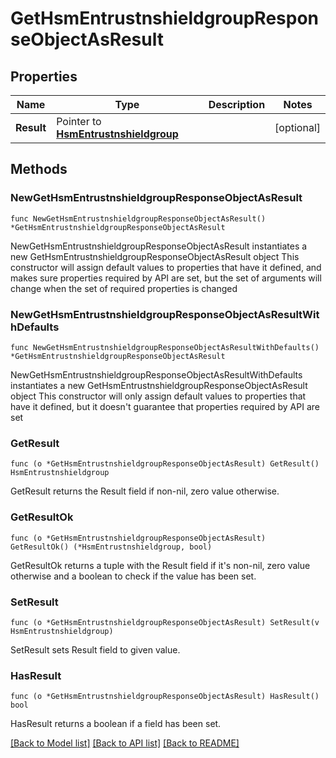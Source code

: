 # GetHsmEntrustnshieldgroupResponseObjectAsResult

## Properties

Name | Type | Description | Notes
------------ | ------------- | ------------- | -------------
**Result** | Pointer to [**HsmEntrustnshieldgroup**](HsmEntrustnshieldgroup.md) |  | [optional] 

## Methods

### NewGetHsmEntrustnshieldgroupResponseObjectAsResult

`func NewGetHsmEntrustnshieldgroupResponseObjectAsResult() *GetHsmEntrustnshieldgroupResponseObjectAsResult`

NewGetHsmEntrustnshieldgroupResponseObjectAsResult instantiates a new GetHsmEntrustnshieldgroupResponseObjectAsResult object
This constructor will assign default values to properties that have it defined,
and makes sure properties required by API are set, but the set of arguments
will change when the set of required properties is changed

### NewGetHsmEntrustnshieldgroupResponseObjectAsResultWithDefaults

`func NewGetHsmEntrustnshieldgroupResponseObjectAsResultWithDefaults() *GetHsmEntrustnshieldgroupResponseObjectAsResult`

NewGetHsmEntrustnshieldgroupResponseObjectAsResultWithDefaults instantiates a new GetHsmEntrustnshieldgroupResponseObjectAsResult object
This constructor will only assign default values to properties that have it defined,
but it doesn't guarantee that properties required by API are set

### GetResult

`func (o *GetHsmEntrustnshieldgroupResponseObjectAsResult) GetResult() HsmEntrustnshieldgroup`

GetResult returns the Result field if non-nil, zero value otherwise.

### GetResultOk

`func (o *GetHsmEntrustnshieldgroupResponseObjectAsResult) GetResultOk() (*HsmEntrustnshieldgroup, bool)`

GetResultOk returns a tuple with the Result field if it's non-nil, zero value otherwise
and a boolean to check if the value has been set.

### SetResult

`func (o *GetHsmEntrustnshieldgroupResponseObjectAsResult) SetResult(v HsmEntrustnshieldgroup)`

SetResult sets Result field to given value.

### HasResult

`func (o *GetHsmEntrustnshieldgroupResponseObjectAsResult) HasResult() bool`

HasResult returns a boolean if a field has been set.


[[Back to Model list]](../README.md#documentation-for-models) [[Back to API list]](../README.md#documentation-for-api-endpoints) [[Back to README]](../README.md)


